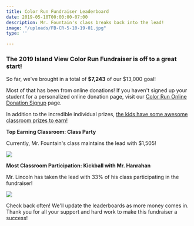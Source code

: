 ```yaml
---
title: Color Run Fundraiser Leaderboard
date: 2019-05-10T00:00:00-07:00
description: Mr. Fountain's class breaks back into the lead!
image: "/uploads/FB-CR-5-10-19-01.jpg"
type: ''

---
```

### The 2019 Island View Color Run Fundraiser is off to a great start!

So far, we've brought in a total of **$7,243** of our $13,000 goal!

Most of that has been from online donations! If you haven't signed up your student for a personalized online donation page, visit our [Color Run Online Donation Signup](https://www.islandviewpta.org/colorrun/ "Color Run Online Donation Signup") page.

In addition to the incredible individual prizes, [the kids have some awesome classroom prizes to earn!](https://www.islandviewpta.org/news/color-run-fundraiser-prizes/ "Color Run Fundraiser Prizes")

**Top Earning Classroom: Class Party**

Currently, Mr. Fountain's class maintains the lead with $1,505!

![](/uploads/FB-CR-5-10-19_TopEarningClassroom.jpg)

**Most Classroom Participation: Kickball with Mr. Hanrahan**

Mr. Lincoln has taken the lead with 33% of his class participating in the fundraiser!

![](/uploads/FB-CR-5-10-19_ClassroomParticipation.jpg)

Check back often! We'll update the leaderboards as more money comes in. Thank you for all your support and hard work to make this fundraiser a success!